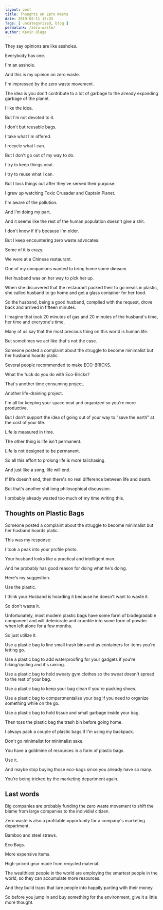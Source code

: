 ```yaml
--- 
layout: post 
title: Thoughts on Zero Waste
date: 2019-08-11 15:33
Tags: [ uncategorized, blog ]
permalink: /zero-waste/ 
author: Kevin Olega 
--- 
```

They say opinions are like assholes.

Everybody has one.

I'm an asshole.

And this is my opinion on zero waste.

I'm impressed by the zero waste movement.

The idea is you don't contribute to a lot of garbage to the already expanding garbage of the planet.

I like the idea.

But I'm not devoted to it.

I don't but reusable bags.

I take what I'm offered.

I recycle what I can.

But I don't go out of my way to do.

I try to keep things neat.

I try to reuse what I can.

But I toss things out after they've served their purpose.

I grew up watching Toxic Crusader and Captain Planet.

I'm aware of the pollution.

And I'm doing my part.

And it seems like the rest of the human population doesn't give a shit.

I don't know if it's because I'm older.

But I keep encountering zero waste advocates.

Some of it is crazy.

We were at a Chinese restaurant.

One of my companions wanted to bring home some dimsum.

Her husband was on her way to pick her up.

When she discovered that the restaurant packed their to go meals in plastic, she called husband to go home and get a glass container for her food.

So the husband, being a good husband, complied with the request, drove back and arrived in fifteen minutes.

I imagine that took 20 minutes of gas and 20 minutes of the husband's time, her time and everyone's time.

Many of us say that the most precious thing on this world is human life.

But sometimes we act like that's not the case.

Someone posted a complaint about the struggle to become minimalist but her husband hoards platic.

Several people recommended to make ECO-BRICKS.

What the fuck do you do with Eco-Bricks?

That's another time consuming project.

Another life-draining project.

I'm all for keeping your space neat and organized so you're more productive. 

But I don't support the idea of going out of your way to "save the earth" at the cost of your life.

Life is measured in time.

The other thing is life isn't permanent.

Life is not designed to be permanent.

So all this effort to prolong life is more tailchasing.

And just like a song, life will end.

If life doesn't end, then there's no real difference between life and death.

But that's another shit long philosophical discussion.

I probably already wasted too much of my time writing this.

## Thoughts on Plastic Bags

Someone posted a complaint about the struggle to become minimalist but her husband hoards platic.

This was my response:

I took a peak into your profile photo.

Your husband looks like a practical and intelligent man.

And he probably has good reason for doing what he's doing.

Here's my suggestion.

Use the plastic. 

I think your Husband is hoarding it because he doesn't want to waste it. 

So don't waste it.

Unfortunately, most modern plastic bags have some form of biodegradable component and will deteriorate and crumble into some form of powder when left alone for a few months.

So just utilize it. 

Use a plastic bag to line small trash bins and as containers for items you're letting go.

Use a plastic bag to add waterproofing for your gadgets if you're hiking/cycling and it's raining.

Use a plastic bag to hold sweaty gym clothes so the sweat doesn't spread to the rest of your bag. 

Use a plastic bag to keep your bag clean if you're packing shoes.

Use a plastic bag to compartmentalise your bag if you need to organize something while on the go.

Use a plastic bag to hold tissue and small garbage inside your bag.

Then toss the plastic bag the trash bin before going home.

I always pack a couple of plastic bags if I'm using my backpack.

Don't go minimalist for minimalist sake.

You have a goldmine of resources in a form of plastic bags.

Use it.

And maybe stop buying those eco-bags since you already have so many.

You're being tricked by the marketing department again.

## Last words

Big companies are probably funding the zero waste movement to shift the blame from large companies to the individial citizen.

Zero waste is also a profitable opportunity for a company's marketing department.

Bamboo and steel straws.

Eco Bags.

More expensive items.

High-priced gear made from recycled material.

The wealthiest people in the world are employing the smartest people in the world, so they can accumulate more resources.

And they build traps that lure people into happily parting with their money.

So before you jump in and buy something for the environment, give it a little more thought.